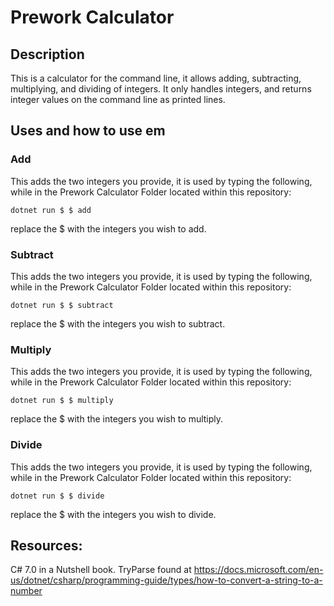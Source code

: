 # Prework Calculator

## Description

This is a calculator for the command line, it allows adding, subtracting, multiplying, and dividing of integers. It only handles integers, and returns integer values on the command line as printed lines.

## Uses and how to use em

### Add

This adds the two integers you provide, it is used by typing the following, while in the Prework Calculator Folder located within this repository:

	dotnet run $ $ add

replace the $ with the integers you wish to add.

### Subtract

This adds the two integers you provide, it is used by typing the following, while in the Prework Calculator Folder located within this repository:

	dotnet run $ $ subtract

replace the $ with the integers you wish to subtract.

### Multiply

This adds the two integers you provide, it is used by typing the following, while in the Prework Calculator Folder located within this repository:

	dotnet run $ $ multiply

replace the $ with the integers you wish to multiply.

### Divide

This adds the two integers you provide, it is used by typing the following, while in the Prework Calculator Folder located within this repository:

	dotnet run $ $ divide

replace the $ with the integers you wish to divide.


## Resources:

C# 7.0 in a Nutshell book.
TryParse found at https://docs.microsoft.com/en-us/dotnet/csharp/programming-guide/types/how-to-convert-a-string-to-a-number